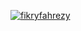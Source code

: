 [![fikryfahrezy](https://circleci.com/gh/fikryfahrezy/dicoding-justview.svg?style=svg)](https://circleci.com/gh/fikryfahrezy/dicoding-justview)
